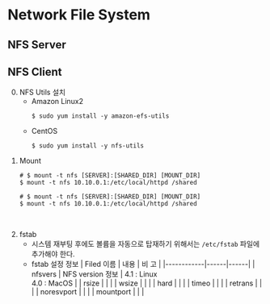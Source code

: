 # Network File System

## NFS Server
## NFS Client
0. NFS Utils 설치
    * Amazon Linux2
        ```
        $ sudo yum install -y amazon-efs-utils
        ```
    * CentOS
        ```
        $ sudo yum install -y nfs-utils
        ```
1. Mount
	```
    # $ mount -t nfs [SERVER]:[SHARED_DIR] [MOUNT_DIR]
    $ mount -t nfs 10.10.0.1:/etc/local/httpd /shared

	# $ mount -t nfs [SERVER]:[SHARED_DIR] [MOUNT_DIR]
    $ mount -t nfs 10.10.0.1:/etc/local/httpd /shared
	```
</br>

2. fstab
	* 시스템 재부팅 후에도 볼륨을 자동으로 탑재하기 위해서는 ```/etc/fstab``` 파일에 추가해야 한다.
	* fstab 설정 정보
		| Filed 이름 | 내용 | 비 고 |
		|------------|------|------|
        | nfsvers | NFS version 정보 | 4.1 : Linux </br>4.0 : MacOS |
        | rsize |  |  |
        | wsize |  |  |
        | hard |  |  |
        | timeo |  |  |
        | retrans |  |  |
        | noresvport |  |  |
        | mountport |  |  |
        